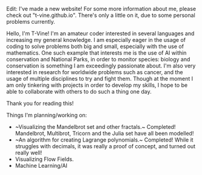 Edit: I've made a new website! For some more information about me, please check out "t-vine.github.io". There's only a little on it, due to some personal problems currently. 


Hello, I'm T-Vine! I'm an amateur coder interested in several languages and increasing my general knowledge.
I am especially eager in the usage of coding to solve problems both big and small, especially with the use of mathematics. One such example that interests me is the use of AI within conservation and National Parks, in order to monitor species: biology and conservation is something I am exceedingly passionate about. I'm also very interested in research for worldwide problems such as cancer, and the usage of multiple disciplines to try and fight them.
Though at the moment I am only tinkering with projects in order to develop my skills, I hope to be able to collaborate with others to do such a thing one day. 

Thank you for reading this!

Things I'm planning/working on:
- ~Visualizing the Mandelbrot set and other fractals.~ Completed! Mandelbrot, Multibrot, Tricorn and the Julia set have all been modelled!
- ~An algorithm for creating Lagrange polynomials.~ Completed! While it struggles with decimals, it was really a proof of concept, and turned out really well!
- Visualizing Flow Fields.
- Machine Learning/AI
